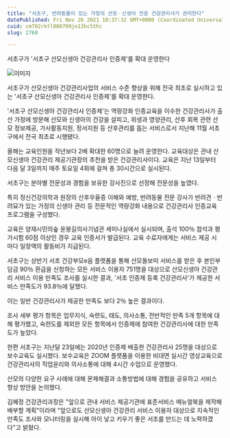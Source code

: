 ```yaml
---
title: "서초구, 반려동물이 있는 가정의 산모ㆍ신생아 전문 건강관리사가 관리한다"
datePublished: Fri Nov 26 2021 18:37:32 GMT+0000 (Coordinated Universal Time)
cuid: cm702rktl000709jo13hc5thc
slug: 2760

---
```



서초구가 '서초구 산모신생아 건강관리사 인증제'를 확대 운영한다

![이미지](https://cdn.hashnode.com/res/hashnode/image/upload/v1739253731133/a9843751-70d0-4f44-86cd-572c2fe98af1.jpeg)

서초구가 산모신생아 건강관리사업의 서비스 수준 향상을 위해 전국 최초로 실시하고 있는 '서초구 산모신생아 건강관리사 인증제'를 확대 운영한다.

'서초구 산모신생아 건강관리사 인증제'는 역량강화 인증교육을 이수한 건강관리사가 출산 가정에 방문해 산모와 신생아의 건강을 살피고, 위생과 영양관리, 산후 회복 관련 산모 정보제공, 가사활동지원, 정서지원 등 산후관리를 돕는 서비스로서 지난해 11월 서초구에서 전국 최초로 시행됐다.

올해는 교육인원을 작년보다 2배 확대한 60명으로 늘려 운영한다. 교육대상은 관내 산모신생아 건강관리 제공기관장의 추천을 받은 건강관리사이다. 교육은 지난 13일부터 다음 달 3일까지 매주 토요일 4회에 걸쳐 총 30시간으로 실시된다.

서초구는 분야별 전문성과 경험을 보유한 강사진으로 선정해 전문성을 높였다.

특히 정신건강의학과 원장의 산후우울증 이해와 예방, 반려동물 전문 강사가 반려견ㆍ반려묘가 있는 가정의 신생아 관리 등 전문적인 역량강화 내용으로 건강관리사 인증교육 프로그램을 구성했다.

교육은 양재시민의숲 윤봉길의사기념관 세미나실에서 실시되며, 출석 100％ 참석과 평가시험 60점 이상인 경우 교육 인증서가 발급된다. 교육 수료자에게는 서비스 제공 시 마다 일정액의 활동비가 지급된다.

서초구는 상반기 서초 건강부모e음 플랫폼을 통해 산모돌보미 서비스를 받은 후 본인부담금 90％ 환급을 신청하는 모든 서비스 이용자 751명을 대상으로 산모신생아 건강관리 서비스 이용 만족도 조사를 실시한 결과, '서초 인증제 등록 건강관리사'가 제공한 서비스 만족도가 93.8％에 달했다.

이는 일반 건강관리사가 제공한 만족도 보다 2％ 높은 결과이다.

조사 세부 평가 항목은 업무지식, 숙련도, 태도, 의사소통, 전반적인 만족 5개 항목에 대해 평가했고, 숙련도를 제외한 모든 항목에서 인증제에 참여한 건강관리사에 대한 만족도가 높았다.

한편 서초구는 지난달 23일에는 2020년 인증제 배출한 건강관리사 25명을 대상으로 보수교육도 실시했다. 보수교육은 ZOOM 플랫폼을 이용한 비대면 실시간 영상교육으로 건강관리사의 직업윤리와 의사소통에 대해 4시간 수업으로 운영했다.

산모의 다양한 요구 사례에 대해 문제해결과 소통방법에 대해 경험을 공유하고 서비스 향상 방안을 논의했다.

김혜정 건강관리과장은 "앞으로 관내 서비스 제공기관에 표준서비스 매뉴얼북을 제작해 배부할 계획"이라며 "앞으로도 산모신생아 건강관리 서비스 이용자 대상으로 지속적인 만족도 조사와 모니터링을 실시해 아이 낳고 키우기 좋은 서초를 만드는 데 노력하겠다"고 밝혔다.